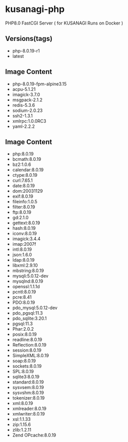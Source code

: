 # kusanagi-php
PHP8.0 FastCGI Server ( for KUSANAGI Runs on Docker )

## Versions(tags)
- php-8.0.19-r1
- latest

## Image Content
- php-8.0.19-fpm-alpine3.15
- acpu-5.1.21
- imagick-3.7.0
- msgpack-2.1.2
- redis-5.3.6
- sodium-2.0.23
- ssh2-1.3.1
- xmlrpc:1.0.0RC3
- yaml-2.2.2

## Image Content
- php:8.0.19
- bcmath:8.0.19
- bz2:1.0.6
- calendar:8.0.19
- ctype:8.0.19
- curl:7.65.1
- date:8.0.19
- dom:20031129
- exif:8.0.19
- fileinfo:1.0.5
- filter:8.0.19
- ftp:8.0.19
- gd:2.1.0
- gettext:8.0.19
- hash:8.0.19
- iconv:8.0.19
- imagick:3.4.4
- imap:2007f
- intl:8.0.19
- json:1.6.0
- ldap:8.0.19
- libxml:2.9.10
- mbstring:8.0.19
- mysqli:5.0.12-dev
- mysqlnd:8.0.19
- openssl:1.1.1d
- pcntl:8.0.19
- pcre:8.41
- PDO:8.0.19
- pdo_mysql:5.0.12-dev
- pdo_pgsql:11.3
- pdo_sqlite:3.20.1
- pgsql:11.3
- Phar:2.0.2
- posix:8.0.19
- readline:8.0.19
- Reflection:8.0.19
- session:8.0.19
- SimpleXML:8.0.19
- soap:8.0.19
- sockets:8.0.19
- SPL:8.0.19
- sqlite3:8.0.19
- standard:8.0.19
- sysvsem:8.0.19
- sysvshm:8.0.19
- tokenizer:8.0.19
- xml:8.0.19
- xmlreader:8.0.19
- xmlwriter:8.0.19
- xsl:1.1.33
- zip:1.15.6
- zlib:1.2.11
- Zend OPcache:8.0.19

